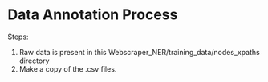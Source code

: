 # Data Annotation Process

Steps:

1. Raw data is present in this Webscraper_NER/training_data/nodes_xpaths directory
2. Make a copy of the .csv files.

